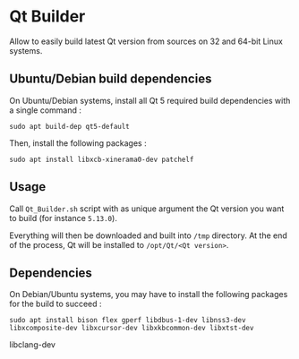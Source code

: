# Qt Builder

Allow to easily build latest Qt version from sources on 32 and 64-bit Linux systems.

## Ubuntu/Debian build dependencies

On Ubuntu/Debian systems, install all Qt 5 required build dependencies with a single command :
```
sudo apt build-dep qt5-default
```

Then, install the following packages :
```
sudo apt install libxcb-xinerama0-dev patchelf
```

## Usage

Call `Qt_Builder.sh` script with as unique argument the Qt version you want to build (for instance `5.13.0`).  
  
Everything will then be downloaded and built into `/tmp` directory. At the end of the process, Qt will be installed to `/opt/Qt/<Qt version>`.

## Dependencies

On Debian/Ubuntu systems, you may have to install the following packages for the build to succeed :
```
sudo apt install bison flex gperf libdbus-1-dev libnss3-dev libxcomposite-dev libxcursor-dev libxkbcommon-dev libxtst-dev
```
libclang-dev
